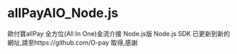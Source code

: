 # allPayAIO_Node.js
歐付寶allPay 全方位(All In One)金流介接  Node.js版
Node.js SDK 已更新到新的網址,請至https://github.com/O-pay 取得,感謝
